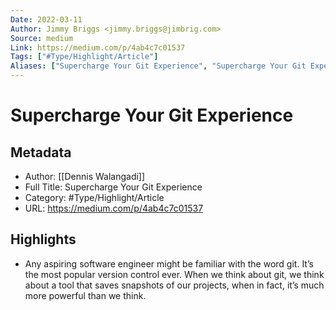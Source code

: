 ```yaml
---
Date: 2022-03-11
Author: Jimmy Briggs <jimmy.briggs@jimbrig.com>
Source: medium
Link: https://medium.com/p/4ab4c7c01537
Tags: ["#Type/Highlight/Article"]
Aliases: ["Supercharge Your Git Experience", "Supercharge Your Git Experience"]
---
```

# Supercharge Your Git Experience

## Metadata
- Author: [[Dennis Walangadi]]
- Full Title: Supercharge Your Git Experience
- Category: #Type/Highlight/Article
- URL: https://medium.com/p/4ab4c7c01537

## Highlights
- Any aspiring software engineer might be familiar with the word git. It’s the most popular version control ever. When we think about git, we think about a tool that saves snapshots of our projects, when in fact, it’s much more powerful than we think.
